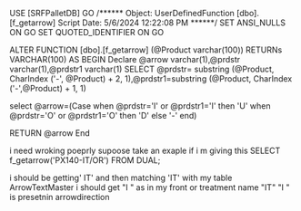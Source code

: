 USE [SRFPalletDB]
GO
/****** Object:  UserDefinedFunction [dbo].[f_getarrow]    Script Date: 5/6/2024 12:22:08 PM ******/
SET ANSI_NULLS ON
GO
SET QUOTED_IDENTIFIER ON
GO

ALTER  FUNCTION [dbo].[f_getarrow] (@Product varchar(100))
   RETURNs VARCHAR(100)
AS
BEGIN
  Declare @arrow  varchar(1),@prdstr varchar(1),@prdstr1 varchar(1)
     SELECT  @prdstr= substring (@Product, CharIndex ('-', @Product) + 2, 1),@prdstr1=substring (@Product, CharIndex ('-',@Product) + 1, 1)



   select @arrow=(Case  when @prdstr='I' or @prdstr1='I' then 'U'
                        when @prdstr='O' or @prdstr1='O' then 'D'
                                         else '-' end)

   RETURN @arrow
   End

i need  wroking poeprly supoose take an exaple if i m giving this SELECT f_getarrow('PX140-IT/OR') FROM DUAL;

i should be getting' IT' and then matching 'IT' with my table ArrowTextMaster i should get "I " as in my front or treatment name "IT" "I "
is presetnin arrowdirection

